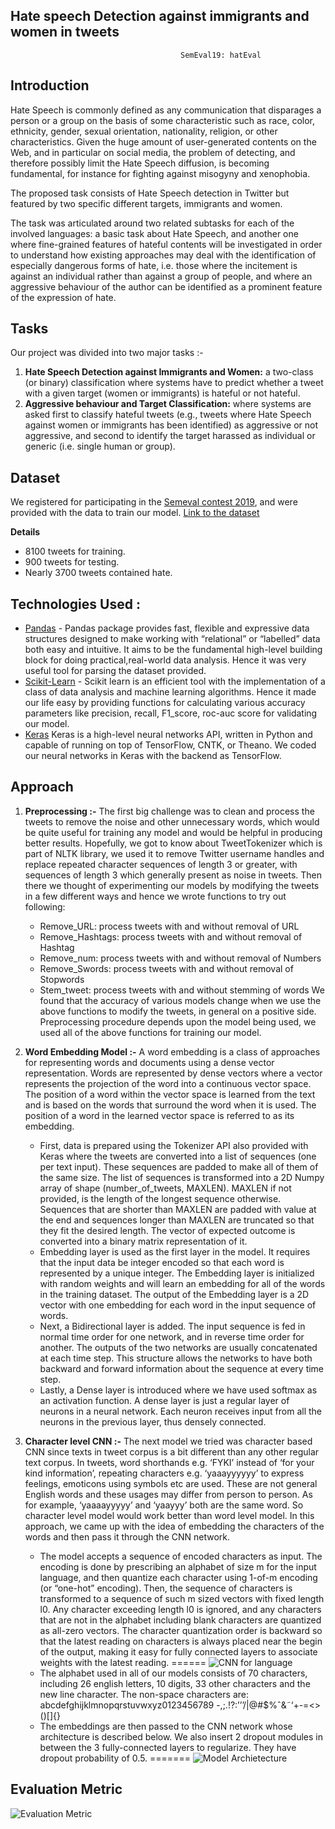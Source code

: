 ## Hate speech Detection against immigrants and women in tweets
                                          SemEval19: hatEval

## Introduction
Hate Speech is commonly defined as any communication that disparages a person or a group on the basis of some characteristic such as race, color, ethnicity, gender, sexual orientation, nationality, religion, or other characteristics. Given the huge amount of user-generated contents on the Web, and in particular on social media, the problem of detecting, and therefore possibly limit the Hate Speech diffusion, is becoming fundamental, for instance for fighting against misogyny and xenophobia.

The proposed task consists of Hate Speech detection in Twitter but featured by two specific different targets, immigrants and women.

The task was articulated around two related subtasks for each of the involved languages: a basic task about Hate Speech, and another one where fine-grained features of hateful contents will be investigated in order to understand how existing approaches may deal with the identification of especially dangerous forms of hate, i.e. those where the incitement is against an individual rather than against a group of people, and where an aggressive behaviour of the author can be identified as a prominent feature of the expression of hate.

## Tasks

Our project was divided into two major tasks :-
1. **Hate Speech Detection against Immigrants and Women:** a two-class (or binary) classification where systems have to predict whether a tweet with a given target (women or immigrants) is hateful or not hateful.
2. **Aggressive behaviour and Target Classification:** where systems are asked first to classify hateful tweets (e.g., tweets where Hate Speech against women or immigrants has been identified) as aggressive or not aggressive, and second to identify the target harassed as individual or generic (i.e. single human or group).

## Dataset

We registered for participating in the [Semeval contest 2019](https://competitions.codalab.org/competitions/19935 "hatEval"), and were provided with the data to train our model.
[Link to the dataset](https://github.com/ash0904/IRE-Project-hatEval-2019/tree/master/public_development_en)

**Details**
+ 8100 tweets for training.
+ 900 tweets for testing.
+ Nearly 3700 tweets contained hate.

## Technologies Used :

* [Pandas](https://pandas.pydata.org/pandas-docs/stable/) - Pandas package provides fast, flexible and expressive data structures designed to make working with “relational” or “labelled” data both easy and intuitive. It aims to be the fundamental high-level building block for doing practical,real-world data analysis. Hence it was very useful tool for parsing the dataset provided.
* [Scikit-Learn](http://scikit-learn.org/stable/index.html) - Scikit learn is an efficient tool with the implementation of a class of data analysis and machine learning algorithms. Hence it made our life easy by providing functions for calculating various accuracy parameters like precision, recall, F1_score, roc-auc score for validating our model.
* [Keras](https://keras.io/) Keras is a high-level neural networks API, written in Python and capable of running on top of TensorFlow, CNTK, or Theano. We coded our neural networks in Keras with the backend as TensorFlow.

## Approach
1. **Preprocessing :-** The first big challenge was to clean and process the tweets to remove the noise 
and other unnecessary words, which would be quite useful for training any model and would be helpful in producing better results. Hopefully, we got to know about TweetTokenizer which is part of NLTK library, we used it to remove Twitter username handles and replace repeated character sequences of length 3 or greater, with sequences of length 3 which generally present as noise in tweets. Then there we thought of experimenting our models by modifying the tweets in a few different ways and hence we wrote functions to try out following:
	+ Remove_URL: process tweets with and without removal of URL
	+ Remove_Hashtags: process tweets with and without removal of Hashtag
	+ Remove_num:  process tweets with and without removal of Numbers
	+ Remove_Swords: process tweets with and without removal of Stopwords
	+ Stem_tweet: process tweets with and without stemming of words
We found that the accuracy of various models change when we use the above functions to modify the tweets, in general on a positive side. Preprocessing procedure depends upon the model being used, we used all of the above functions for training our model.

2. **Word Embedding Model :-** A word embedding is a class of approaches for representing words and documents using a dense vector representation. Words are represented by dense vectors where a vector represents the projection of the word into a continuous vector space. The position of a word within the vector space is learned from the text and is based on the words that surround the word when it is used. The position of a word in the learned vector space is referred to as its embedding.
    + First, data is prepared using the Tokenizer API also provided with Keras where the tweets are converted into a list of sequences (one per text input). These sequences are padded to make all of them of the same size. The list of sequences is transformed into a 2D Numpy array of shape (number_of_tweets, MAXLEN). MAXLEN if not provided, is the length of the longest sequence otherwise. Sequences that are shorter than MAXLEN are padded with value at the end and sequences longer than MAXLEN are truncated so that they fit the desired length. The vector of expected outcome is converted into a binary matrix representation of it.
    + Embedding layer is used as the first layer in the model. It requires that the input data be integer encoded so that each word is represented by a unique integer. The Embedding layer is initialized with random weights and will learn an embedding for all of the words in the training dataset. The output of the Embedding layer is a 2D vector with one embedding for each word in the input sequence of words.
    + Next, a Bidirectional layer is added. The input sequence is fed in normal time order for one network, and in reverse time order for another. The outputs of the two networks are usually concatenated at each time step. This structure allows the networks to have both backward and forward information about the sequence at every time step.
    + Lastly, a Dense layer is introduced where we have used softmax as an activation function. A dense layer is just a regular layer of neurons in a neural network. Each neuron receives input from all the neurons in the previous layer, thus densely connected.
3. **Character level CNN :-** The next model we tried was character based CNN since texts in tweet corpus is a bit different than any other regular text corpus. In tweets, word shorthands e.g. ‘FYKI’ instead of ‘for your kind information’, repeating characters e.g. ‘yaaayyyyyy’ to express feelings, emoticons using symbols etc are used. These are not general English words and these usages may differ from person to person. As for example, ‘yaaaayyyyy’ and ‘yaayyy’ both are the same word. So character level model would work better than word level model. 
In this approach, we came up with the idea of embedding the characters of the words and then pass it through the CNN network.
    + The model accepts a sequence of encoded characters as input. The encoding is done by prescribing an alphabet of size m for the input language, and then quantize each character using 1-of-m encoding (or “one-hot” encoding). Then, the sequence of characters is transformed to a sequence of such m sized vectors with fixed length l0. Any character exceeding length l0 is ignored, and any characters that are not in the alphabet including blank characters are quantized as all-zero vectors. The character quantization order is backward so that the latest reading on characters is always placed near the begin of the output, making it easy for fully connected layers to associate weights with the latest reading.
======
    ![CNN for language](https://raw.githubusercontent.com/ash0904/Algorithms/master/images/cnn1.png)
    + The alphabet used in all of our models consists of 70 characters, including 26 english letters, 10 digits, 33 other characters and the new line character. The non-space characters are: abcdefghijklmnopqrstuvwxyz0123456789 -,;.!?:’’’/\|@#$%ˆ&˜‘+-=<>()[]{}
    + The embeddings are then passed to the CNN network whose architecture is described below. We also insert 2 dropout modules in between the 3 fully-connected layers to regularize. They have dropout probability of 0.5.
=======
    ![Model Archietecture](https://raw.githubusercontent.com/ash0904/Algorithms/master/images/model1.png)

## Evaluation Metric
![Evaluation Metric](https://raw.githubusercontent.com/ash0904/Algorithms/master/images/evaluation.png)

